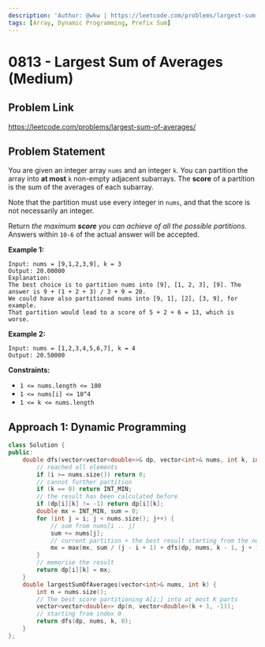 ```yaml
---
description: 'Author: @wkw | https://leetcode.com/problems/largest-sum-of-averages/'
tags: [Array, Dynamic Programming, Prefix Sum]
---
```


# 0813 - Largest Sum of Averages (Medium)

## Problem Link

https://leetcode.com/problems/largest-sum-of-averages/

## Problem Statement

You are given an integer array `nums` and an integer `k`. You can partition the array into **at most** `k` non-empty adjacent subarrays. The **score** of a partition is the sum of the averages of each subarray.

Note that the partition must use every integer in `nums`, and that the score is not necessarily an integer.

Return _the maximum **score** you can achieve of all the possible partitions_. Answers within `10-6` of the actual answer will be accepted.

**Example 1:**

```
Input: nums = [9,1,2,3,9], k = 3
Output: 20.00000
Explanation:
The best choice is to partition nums into [9], [1, 2, 3], [9]. The answer is 9 + (1 + 2 + 3) / 3 + 9 = 20.
We could have also partitioned nums into [9, 1], [2], [3, 9], for example.
That partition would lead to a score of 5 + 2 + 6 = 13, which is worse.
```

**Example 2:**

```
Input: nums = [1,2,3,4,5,6,7], k = 4
Output: 20.50000
```

**Constraints:**

- `1 <= nums.length <= 100`
- `1 <= nums[i] <= 10^4`
- `1 <= k <= nums.length`

## Approach 1: Dynamic Programming

<Tabs>
<TabItem value="cpp" label="C++">
<SolutionAuthor name="@wkw"/>

```cpp
class Solution {
public:
    double dfs(vector<vector<double>>& dp, vector<int>& nums, int k, int i) {
        // reached all elements
        if (i >= nums.size()) return 0;
        // cannot further partition
        if (k == 0) return INT_MIN;
        // the result has been calculated before
        if (dp[i][k] != -1) return dp[i][k];
        double mx = INT_MIN, sum = 0;
        for (int j = i; j < nums.size(); j++) {
            // sum from nums[i .. j]
            sum += nums[j];
            // current partition + the best result starting from the next index
            mx = max(mx, sum / (j - i + 1) + dfs(dp, nums, k - 1, j + 1));
        }
        // memorise the result
        return dp[i][k] = mx;
    }
    double largestSumOfAverages(vector<int>& nums, int k) {
        int n = nums.size();
        // The best score partitioning A[i:] into at most K parts
        vector<vector<double>> dp(n, vector<double>(k + 1, -1));
        // starting from index 0
        return dfs(dp, nums, k, 0);
    }
};
```

</TabItem>
</Tabs>
